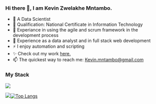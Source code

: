 ### Hi there 👋, I am Kevin Zwelakhe Mntambo.

<!--
**Bubbablack/Bubbablack** is a  _special_ ✨ repository because its `README.md` (this file) appears on your GitHub profile.

Here are some ideas to get you started:
-->

- 🔭 A Data Scientist
- 🌱 Qualification: National Certificate in Information Technology
- 👯 Experiance in using the agile and scrum framework in the development process
- 💬 Experience as a data analyst and in full stack web development
- ⚡ I enjoy automation and scripting
- ✨ Check out my work [here.](https://github.com/Bubbablack/Portfolio)
-  📫 The quickest way to reach me: Kevin.mntambo@gmail.com

### My Stack
![](https://img.shields.io/badge/Python-Language-blue)


<img src ='https://github-readme-stats.vercel.app/api?username=Bubbablack&&show_icons=true&title_color=c9d1d9&icon_color=4da3fb&text_color=ffffff&exclude_repo=repo3,repo3&bg_color=0d1117&hide_border=True&count_private=true' >[![Top Langs](https://github-readme-stats.vercel.app/api/top-langs/?username=Bubbablack&&bg_color=0d1117&title_color=c9d1d9&hide_border=True&count_private=true&layout=compact)](https://github.com/anuraghazra/github-readme-stats)
